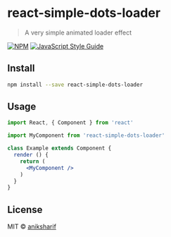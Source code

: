 # react-simple-dots-loader

> A very simple animated loader effect

[![NPM](https://img.shields.io/npm/v/react-simple-dots-loader.svg)](https://www.npmjs.com/package/react-simple-dots-loader) [![JavaScript Style Guide](https://img.shields.io/badge/code_style-standard-brightgreen.svg)](https://standardjs.com)

## Install

```bash
npm install --save react-simple-dots-loader
```

## Usage

```jsx
import React, { Component } from 'react'

import MyComponent from 'react-simple-dots-loader'

class Example extends Component {
  render () {
    return (
      <MyComponent />
    )
  }
}
```

## License

MIT © [aniksharif](https://github.com/aniksharif)
